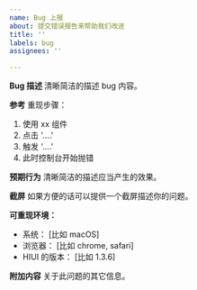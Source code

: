 ```yaml
---
name: Bug 上报
about: 提交错误报告来帮助我们改进
title: ''
labels: bug
assignees: ''

---
```


**Bug 描述**
清晰简洁的描述 bug 内容。

**参考**
重现步骤：
1. 使用 xx 组件
2. 点击 '....'
3. 触发 '....'
4. 此时控制台开始抛错

**预期行为**
清晰简洁的描述应当产生的效果。

**截屏**
如果方便的话可以提供一个截屏描述你的问题。


**可重现环境：**
 - 系统： [比如 macOS]
 - 浏览器： [比如 chrome, safari]
 - HIUI 的版本： [比如 1.3.6]

**附加内容**
关于此问题的其它信息。
